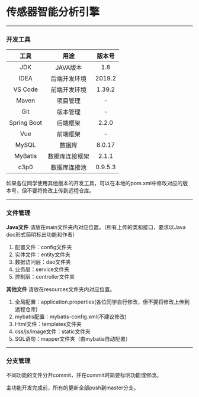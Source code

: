 # 传感器智能分析引擎

---

### 开发工具

| 工具   | 用途 | 版本号 |
| :------: |  :---------: | :-------: |
| JDK       | JAVA版本    | 1.8 |
| IDEA      | 后端开发环境 | 2019.2 |
| VS Code   | 前端开发环境 | 1.39.2 |
| Maven | 项目管理 | - |
| Git | 版本管理 | - |
| Spring Boot | 后端框架 | 2.2.0 |
| Vue | 前端框架 | - |
| MySQL | 数据库 | 8.0.17 |
| MyBatis | 数据库连接框架 | 2.1.1 |
| c3p0 | 数据库连接池 | 0.9.5.3 |

如果各位同学使用其他版本的开发工具，可以在本地的pom.xml中修改对应的版本号，但不要将修改上传到远程仓库。

---

### 文件管理

**Java文件** 请放在main文件夹内对应位置。（所有上传的类和接口，要求以Java doc形式简明标出功能和作者）

1. 配置文件：config文件夹
2. 实体文件：entity文件夹
3. 数据访问层：dao文件夹
4. 业务层：service文件夹
5. 控制层：controller文件夹

**其他文件** 请放在resources文件夹内对应位置。

1. 全局配置：application.properties(各位同学自行修改，但不要将修改上传到远程仓库)
2. mybatis配置：mybatis-config.xml(不建议修改)
3. Html文件：templates文件夹
4. css/js/image文件：static文件夹
5. SQL语句：mapper文件夹（由mybatis自动配置）

---

### 分支管理

不同功能的文件分开commit，并在commit时简要标明功能或修改。

主功能开发完成前，所有的更新全部push到master分支。


